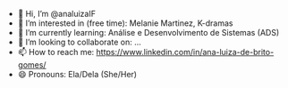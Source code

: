 - 👋 Hi, I’m @analuizaIF
- 👀 I’m interested in  (free time): Melanie Martinez, K-dramas
- 🌱 I’m currently learning: Análise e Desenvolvimento de Sistemas (ADS)
- 💞️ I’m looking to collaborate on: ...
- 📫 How to reach me: https://www.linkedin.com/in/ana-luiza-de-brito-gomes/
- 😄 Pronouns: Ela/Dela (She/Her)



<!---
analuizaIF/analuizaIF is a ✨ special ✨ repository because its `README.md` (this file) appears on your GitHub profile.
You can click the Preview link to take a look at your changes.
--->
